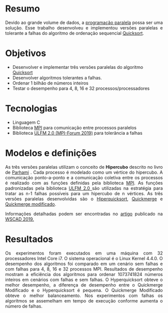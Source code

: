 
# Resumo
<p align=" justify">Devido ao grande volume de dados, a <a href="https://www.amazon.com.br/Introduction-Parallel-Programming-Peter-Pacheco/dp/0123742609">programação paralela</a> possa ser uma solução. Esse trabalho desenvolveu e implementou versões paralelas e tolerante a falhas do algoritmo de ordenação sequencial <a href="https://pt.wikipedia.org/wiki/Quicksort"> Quicksort</a>.
</p>


# Objetivos
<ul>
  <li>Desenvolver e implementar três versões paralelas do algoritmo  <a href="https://pt.wikipedia.org/wiki/Quicksort">Quicksort</a></li>
  <li>Desenvolver algoritmos tolerantes a falhas.</li>
  <li>Ordenar 1 bilhão de números inteiros</li>
  <li>Testar o desempenho para 4, 8, 16 e 32 processos/processadores</li>
</ul>

# Tecnologias
  <ul>
    <li>Linguagem C</li>
    <li>Biblioteca <a href="https://mpitutorial.com/tutorials/mpi-introduction/">MPI</a> para comunicação entre processos paralelos</li>
    <li>Biblioteca <a href="https://fault-tolerance.org/2017/11/03/ulfm-2-0/">ULFM 2.0 (MPI-Forum 2019)</a> para tolerância a falhas</li>
  </ul>
  
# Modelos e definições
  <p align=" justify">
  As trẽs versões paralelas utilizam o conceito de <b>Hipercubo</b> descrito no livro de <a  href="https://www.amazon.com/Introduction-Parallel-Processing-Algorithms-Architectures/dp/B01FKU1TLI"> Parhami</a>
 . Cada processo é modelado como um vértice do hipercubo. A comunicação ponto-a-ponto e a comunicação coletiva entre os processos é realizado com as funções definidas pela biblioteca <a href="https://mpitutorial.com/tutorials/mpi-introduction/">MPI</a>. As funções padronizadas pela biblioteca <a href="https://fault-tolerance.org/2017/11/03/ulfm-2-0/">ULFM 2.0 </a> são utilizadas na estratégia para tratar as n-1 falhas possíveis para um hipercubo de n vértices. As trẽs versões paralelas desenvolvidas são o <a href="https://github.com/FelipeCamargoXavier/Ordenacao-Paralela/tree/master/hyperquicksort">Hiperquicksort</a>, <a href="https://github.com/FelipeCamargoXavier/Ordenacao-Paralela/tree/master/quickmerge">Quickmerge</a> e <a href="https://github.com/FelipeCamargoXavier/Ordenacao-Paralela/tree/master/modified-quickmerge">Quickmerge modificado</a>.
 </p>
 <p align=" justify">Informações detalhadas podem ser encontradas no <a href="https://drive.google.com/file/d/1NqbbcJ5fusm7YkZqw87N-kp64OgEVfee/view?usp=sharing">artigo</a> publicado na <a href="http://wscad.facom.ufms.br/">WSCAD 2019.</a></p>
 
 # Resultados
 <p align=" justify">
  Os experimentos foram executados em uma máquina com 32 processadores Intel Core i7. O sistema operacional é o Linux Kernel 4.4.0. O desempenho dos algoritmos foi comparado em um cenário sem falhas e com falhas para 4, 8, 16 e 32 processos MPI. Resultados de desempenho mostram a eficiência dos algoritmos para ordenar 1073741824 números inteiros em cenários com falhas e sem falhas. O Hyperquicksort obteve o melhor desempenho, a diferença de desempenho entre o Quickmerge Modificado e o Hyperquicksort é pequena. O Quickmerge Modificado obteve o melhor balanceamento. Nos experimentos com falhas os algoritmos se assemelham em tempo de execução conforme aumenta o número de falhas. 
 </p>
